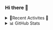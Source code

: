 ### Hi there 👋

<!--<img  height="32" width="32" src="https://cdn.jsdelivr.net/npm/simple-icons@v4/icons/java.svg" />

<!--<img height="32" width="32" src="https://cdn.jsdelivr.net/npm/simple-icons@v4/icons/.svg" /> 


- 🔭 I’m currently working on ...
- 🌱 I’m currently learning Ruby, React, and AWS
- 👯 I’m looking to collaborate on ...
- 🤔 I’m looking for help with ...
- 💬 Ask me about ...
- 📫 How to reach me: ...
- 😄 Pronouns: ...
- ⚡ Fun fact: ...
-->


<details>
  <summary> 🤹Recent Activites 🗻</summary>
   🥖test text 🤠
</details>

<details>
  <summary> 📊 GitHub Stats </summary>
  
  <img align="left" alt="rarcher18's Github Stats" src="https://github-readme-stats-inky-seven.vercel.app/api?username=rarcher18&show_icons=true&hide_border=true" />

</details>
